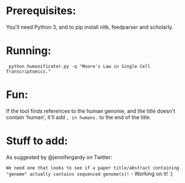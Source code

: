 # Prerequisites:

You'll need Python 3, and to pip install nltk, feedparser and scholarly.

# Running:

``` python humanificator.py -q "Moore's Law in Single Cell Transcriptomics."```

# Fun:

If the tool finds references to the human genome, and the title doesn't contain 'human', it'll add ```, in humans.``` to the end of the title.

# Stuff to add:

As suggested by @jennifergardy on Twitter:

```We need one that looks to see if a paper title/abstract containing "genome" actually contains sequenced genome(s)!``` - Working on it! :)
